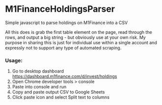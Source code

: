 # M1FinanceHoldingsParser
Simple javascript to parse holdings on M1Finance into a CSV


All this does is grab the first table element on the page, read through the rows, and output a big string - but obviously use at your own risk. My purpose in sharing this is just for individual use within a single account and expressly not to support any type of automated scraping.

### Usage:

1. Go to desktop dashboard https://dashboard.m1finance.com/d/invest/holdings
2. Open Chrome developer tools > console
3. Paste into console and run
4. Copy and paste output CSV to Google Sheets
5. Click paste icon and select Split text to columns
